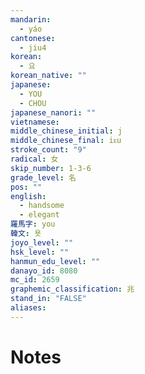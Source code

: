 ```yaml
---
mandarin:
  - yáo
cantonese:
  - jiu4
korean:
  - 요
korean_native: ""
japanese:
  - YOU
  - CHOU
japanese_nanori: ""
vietnamese:
middle_chinese_initial: j
middle_chinese_final: iᴇu
stroke_count: "9"
radical: 女
skip_number: 1-3-6
grade_level: 名
pos: ""
english:
  - handsome
  - elegant
羅馬字: you
韓文: 욧
joyo_level: ""
hsk_level: ""
hanmun_edu_level: ""
danayo_id: 8080
mc_id: 2659
graphemic_classification: 兆
stand_in: "FALSE"
aliases:
---
```


# Notes
